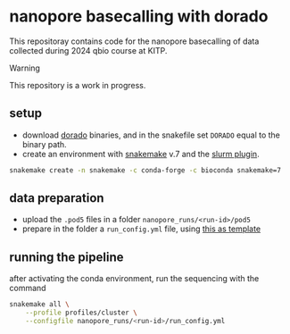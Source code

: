 # nanopore basecalling with dorado

This repositoray contains code for the nanopore basecalling of data collected during 2024 qbio course at KITP.

> [!WARNING]  
> This repository is a work in progress.

## setup

- download [dorado](https://github.com/nanoporetech/dorado) binaries, and in the snakefile set `DORADO` equal to the binary path.
- create an environment with [snakemake](https://snakemake.readthedocs.io/en/stable/) v.7 and the [slurm plugin](https://snakemake.github.io/snakemake-plugin-catalog/plugins/executor/slurm.html).
```sh
snakemake create -n snakemake -c conda-forge -c bioconda snakemake=7
```

## data preparation

- upload the `.pod5` files in a folder `nanopore_runs/<run-id>/pod5`
- prepare in the folder a `run_config.yml` file, using [this as template](nanopore_runs/example_run/run_config.yml)

## running the pipeline

after activating the conda environment, run the sequencing with the command

```sh
snakemake all \
    --profile profiles/cluster \
    --configfile nanopore_runs/<run-id>/run_config.yml
```